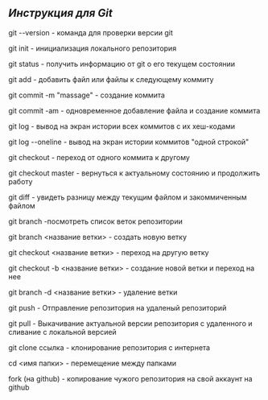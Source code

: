 ## _Инструкция для **Git**_

git --version - команда для проверки версии git

git init - инициализация локального репозитория

git status - получить информацию от git о его текущем состоянии

git add - добавить файл или файлы к следующему коммиту

git commit -m "massage" - создание коммита

git commit -am - одновременное добавление файла и создание коммита

git log - вывод на экран истории всех коммитов с их хеш-кодами

git log --oneline - вывод на экран истории коммитов "одной строкой"

git checkout - переход от одного коммита к другому

git checkout master - вернуться к актуальному состоянию и продолжить работу

git diff - увидеть разницу между текущим файлом и закоммиченным файлом

git branch -посмотреть список веток репозитории

git branch <название ветки> - создать новую ветку

git checkout <название ветки> - переход на другую ветку 

git checkout -b <название ветки> - создание новой ветки и переход на нее

git branch -d <название ветки> - удаление ветки

git push - Отправление репозитория на удаленый репозиторий

git pull - Выкачивание актуальной версии репозитория с удаленного и сливание с локальной версией

git clone ссылка - клонирование репозитория с интернета

cd <имя папки> - перемещение между папками

fork (на github) - копирование чужого репозитория на свой аккаунт на github
